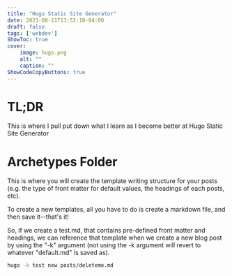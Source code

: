 ```yaml
---
title: "Hugo Static Site Generator"
date: 2023-08-11T13:52:18-04:00
draft: false
tags: ['webdev']
ShowToc: true
cover:
    image: hugo.png
    alt: ""
    caption: ""
ShowCodeCopyButtons: true
---
```


# TL;DR

This is where I pull put down what I learn as I become better at Hugo Static Site Generator

# Archetypes Folder

This is where you will create the template writing structure for your posts (e.g. the type of front matter for default values, the headings of each posts, etc).

To create a new templates, all you have to do is create a markdown file, and then save it--that's it!

So, if we create a test.md, that contains pre-defined front matter and headings, we can reference that template when we create a new blog post by using the "-k" argument (not using the -k argument will revert to whatever "default.md" is saved as).

```sh
hugo -k test new posts/deleteme.md
```
